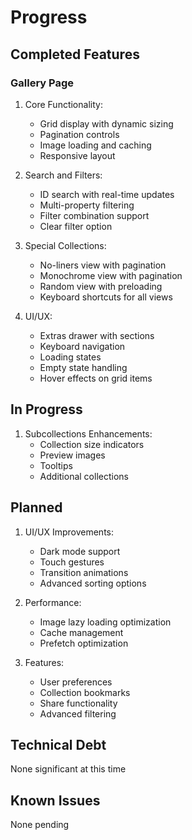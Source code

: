 # Progress

## Completed Features

### Gallery Page
1. Core Functionality:
   - Grid display with dynamic sizing
   - Pagination controls
   - Image loading and caching
   - Responsive layout

2. Search and Filters:
   - ID search with real-time updates
   - Multi-property filtering
   - Filter combination support
   - Clear filter option

3. Special Collections:
   - No-liners view with pagination
   - Monochrome view with pagination
   - Random view with preloading
   - Keyboard shortcuts for all views

4. UI/UX:
   - Extras drawer with sections
   - Keyboard navigation
   - Loading states
   - Empty state handling
   - Hover effects on grid items

## In Progress
1. Subcollections Enhancements:
   - Collection size indicators
   - Preview images
   - Tooltips
   - Additional collections

## Planned
1. UI/UX Improvements:
   - Dark mode support
   - Touch gestures
   - Transition animations
   - Advanced sorting options

2. Performance:
   - Image lazy loading optimization
   - Cache management
   - Prefetch optimization

3. Features:
   - User preferences
   - Collection bookmarks
   - Share functionality
   - Advanced filtering

## Technical Debt
None significant at this time

## Known Issues
None pending 